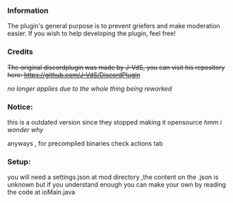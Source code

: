 ### Information

The plugin's general purpose is to prevent griefers and make moderation easier. If you wish to help developing the plugin, feel free!

### Credits


~~The original discordplugin was made by J-VdS, you can visit his repository here:
https://github.com/J-VdS/DiscordPlugin~~

*no longer applies due to the whole thing being reworked*


### Notice:
 this is a outdated version since they stopped making it opensource     *hmm i wonder why*


anyways , for precompiled binaries check actions tab 


### Setup:
you will need a settings.json at mod directory ,the content on the .json is unknown but if you understand enough you can make your own by reading the code at ioMain.java
